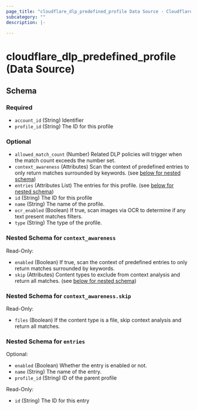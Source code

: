 ```yaml
---
page_title: "cloudflare_dlp_predefined_profile Data Source - Cloudflare"
subcategory: ""
description: |-
  
---
```


# cloudflare_dlp_predefined_profile (Data Source)




<!-- schema generated by tfplugindocs -->
## Schema

### Required

- `account_id` (String) Identifier
- `profile_id` (String) The ID for this profile

### Optional

- `allowed_match_count` (Number) Related DLP policies will trigger when the match count exceeds the number set.
- `context_awareness` (Attributes) Scan the context of predefined entries to only return matches surrounded by keywords. (see [below for nested schema](#nestedatt--context_awareness))
- `entries` (Attributes List) The entries for this profile. (see [below for nested schema](#nestedatt--entries))
- `id` (String) The ID for this profile
- `name` (String) The name of the profile.
- `ocr_enabled` (Boolean) If true, scan images via OCR to determine if any text present matches filters.
- `type` (String) The type of the profile.

<a id="nestedatt--context_awareness"></a>
### Nested Schema for `context_awareness`

Read-Only:

- `enabled` (Boolean) If true, scan the context of predefined entries to only return matches surrounded by keywords.
- `skip` (Attributes) Content types to exclude from context analysis and return all matches. (see [below for nested schema](#nestedatt--context_awareness--skip))

<a id="nestedatt--context_awareness--skip"></a>
### Nested Schema for `context_awareness.skip`

Read-Only:

- `files` (Boolean) If the content type is a file, skip context analysis and return all matches.



<a id="nestedatt--entries"></a>
### Nested Schema for `entries`

Optional:

- `enabled` (Boolean) Whether the entry is enabled or not.
- `name` (String) The name of the entry.
- `profile_id` (String) ID of the parent profile

Read-Only:

- `id` (String) The ID for this entry


